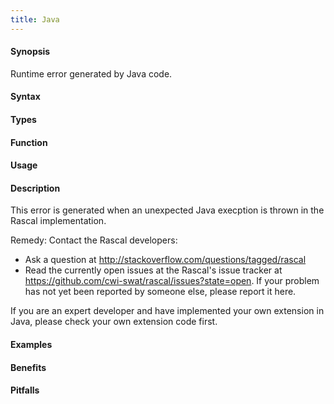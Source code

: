 ```yaml
---
title: Java
---
```


#### Synopsis

Runtime error generated by Java code.

#### Syntax

#### Types

#### Function

#### Usage
       
#### Description

This error is generated when an unexpected Java execption is thrown in the Rascal implementation.

Remedy: Contact the Rascal developers:

*  Ask a question at <http://stackoverflow.com/questions/tagged/rascal>
*  Read the currently open issues at the Rascal's issue tracker at
   <https://github.com/cwi-swat/rascal/issues?state=open>. If your problem has not yet been reported by someone else, please report it here.


If you are an expert developer and have implemented your own extension in Java, please check your own extension code first.

#### Examples

#### Benefits

#### Pitfalls

